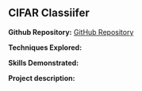 ## CIFAR Classiifer

**Github Repository:** [GitHub Repository](https://github.com/drewc747/deep-learning-examples/tree/master/cifar_classifier)

**Techniques Explored:** 

**Skills Demonstrated:** 

**Project description:** 

